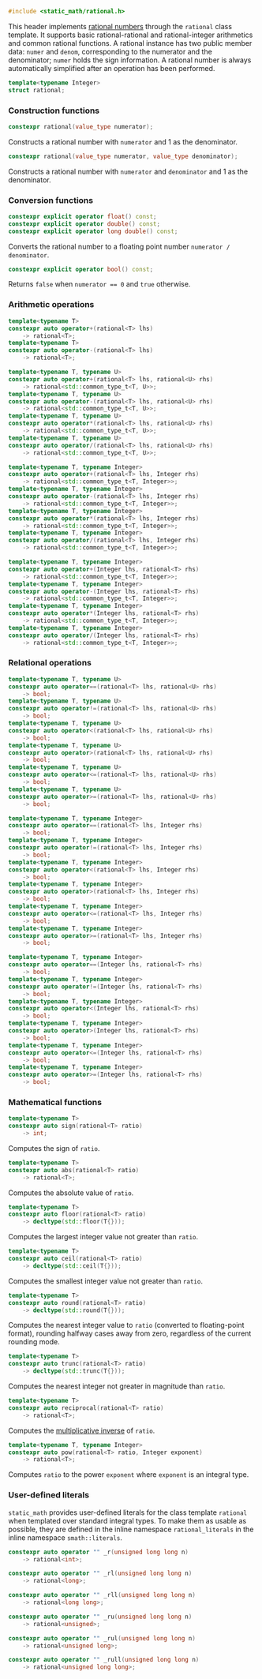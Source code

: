 ```cpp
#include <static_math/rational.h>
```

This header implements [rational numbers](https://en.wikipedia.org/wiki/Rational_number) through the `rational` class template. It supports basic rational-rational and rational-integer arithmetics and common rational functions. A rational instance has two public member data: `numer` and `denom`, corresponding to the numerator and the denominator; `numer` holds the sign information. A rational number is always automatically simplified after an operation has been performed.

```cpp
template<typename Integer>
struct rational;
```

### Construction functions

```cpp
constexpr rational(value_type numerator);
```

Constructs a rational number with `numerator` and 1 as the denominator.

```cpp
constexpr rational(value_type numerator, value_type denominator);
```

Constructs a rational number with `numerator` and `denominator` and 1 as the denominator.

### Conversion functions

```cpp
constexpr explicit operator float() const;
constexpr explicit operator double() const;
constexpr explicit operator long double() const;
```

Converts the rational number to a floating point number `numerator / denominator`.

```cpp
constexpr explicit operator bool() const;
```

Returns `false` when `numerator == 0` and `true` otherwise.

### Arithmetic operations

```cpp
template<typename T>
constexpr auto operator+(rational<T> lhs)
    -> rational<T>;
template<typename T>
constexpr auto operator-(rational<T> lhs)
    -> rational<T>;

template<typename T, typename U>
constexpr auto operator+(rational<T> lhs, rational<U> rhs)
    -> rational<std::common_type_t<T, U>>;
template<typename T, typename U>
constexpr auto operator-(rational<T> lhs, rational<U> rhs)
    -> rational<std::common_type_t<T, U>>;
template<typename T, typename U>
constexpr auto operator*(rational<T> lhs, rational<U> rhs)
    -> rational<std::common_type_t<T, U>>;
template<typename T, typename U>
constexpr auto operator/(rational<T> lhs, rational<U> rhs)
    -> rational<std::common_type_t<T, U>>;

template<typename T, typename Integer>
constexpr auto operator+(rational<T> lhs, Integer rhs)
    -> rational<std::common_type_t<T, Integer>>;
template<typename T, typename Integer>
constexpr auto operator-(rational<T> lhs, Integer rhs)
    -> rational<std::common_type_t<T, Integer>>;
template<typename T, typename Integer>
constexpr auto operator*(rational<T> lhs, Integer rhs)
    -> rational<std::common_type_t<T, Integer>>;
template<typename T, typename Integer>
constexpr auto operator/(rational<T> lhs, Integer rhs)
    -> rational<std::common_type_t<T, Integer>>;

template<typename T, typename Integer>
constexpr auto operator+(Integer lhs, rational<T> rhs)
    -> rational<std::common_type_t<T, Integer>>;
template<typename T, typename Integer>
constexpr auto operator-(Integer lhs, rational<T> rhs)
    -> rational<std::common_type_t<T, Integer>>;
template<typename T, typename Integer>
constexpr auto operator*(Integer lhs, rational<T> rhs)
    -> rational<std::common_type_t<T, Integer>>;
template<typename T, typename Integer>
constexpr auto operator/(Integer lhs, rational<T> rhs)
    -> rational<std::common_type_t<T, Integer>>;
```

### Relational operations

```cpp
template<typename T, typename U>
constexpr auto operator==(rational<T> lhs, rational<U> rhs)
    -> bool;
template<typename T, typename U>
constexpr auto operator!=(rational<T> lhs, rational<U> rhs)
    -> bool;
template<typename T, typename U>
constexpr auto operator<(rational<T> lhs, rational<U> rhs)
    -> bool;
template<typename T, typename U>
constexpr auto operator>(rational<T> lhs, rational<U> rhs)
    -> bool;
template<typename T, typename U>
constexpr auto operator<=(rational<T> lhs, rational<U> rhs)
    -> bool;
template<typename T, typename U>
constexpr auto operator>=(rational<T> lhs, rational<U> rhs)
    -> bool;

template<typename T, typename Integer>
constexpr auto operator==(rational<T> lhs, Integer rhs)
    -> bool;
template<typename T, typename Integer>
constexpr auto operator!=(rational<T> lhs, Integer rhs)
    -> bool;
template<typename T, typename Integer>
constexpr auto operator<(rational<T> lhs, Integer rhs)
    -> bool;
template<typename T, typename Integer>
constexpr auto operator>(rational<T> lhs, Integer rhs)
    -> bool;
template<typename T, typename Integer>
constexpr auto operator<=(rational<T> lhs, Integer rhs)
    -> bool;
template<typename T, typename Integer>
constexpr auto operator>=(rational<T> lhs, Integer rhs)
    -> bool;

template<typename T, typename Integer>
constexpr auto operator==(Integer lhs, rational<T> rhs)
    -> bool;
template<typename T, typename Integer>
constexpr auto operator!=(Integer lhs, rational<T> rhs)
    -> bool;
template<typename T, typename Integer>
constexpr auto operator<(Integer lhs, rational<T> rhs)
    -> bool;
template<typename T, typename Integer>
constexpr auto operator>(Integer lhs, rational<T> rhs)
    -> bool;
template<typename T, typename Integer>
constexpr auto operator<=(Integer lhs, rational<T> rhs)
    -> bool;
template<typename T, typename Integer>
constexpr auto operator>=(Integer lhs, rational<T> rhs)
    -> bool;
```

### Mathematical functions

```cpp
template<typename T>
constexpr auto sign(rational<T> ratio)
    -> int;
```

Computes the sign of `ratio`.

```cpp
template<typename T>
constexpr auto abs(rational<T> ratio)
    -> rational<T>;
```

Computes the absolute value of `ratio`.

```cpp
template<typename T>
constexpr auto floor(rational<T> ratio)
    -> decltype(std::floor(T{}));
```

Computes the largest integer value not greater than `ratio`.

```cpp
template<typename T>
constexpr auto ceil(rational<T> ratio)
    -> decltype(std::ceil(T{}));
```

Computes the smallest integer value not greater than `ratio`.

```cpp
template<typename T>
constexpr auto round(rational<T> ratio)
    -> decltype(std::round(T{}));
```

Computes the nearest integer value to `ratio` (converted to floating-point format), rounding halfway cases away from zero, regardless of the current rounding mode.

```cpp
template<typename T>
constexpr auto trunc(rational<T> ratio)
    -> decltype(std::trunc(T{}));
```

Computes the nearest integer not greater in magnitude than `ratio`.

```cpp
template<typename T>
constexpr auto reciprocal(rational<T> ratio)
    -> rational<T>;
```

Computes the [multiplicative inverse](https://en.wikipedia.org/wiki/Multiplicative_inverse) of `ratio`.

```cpp
template<typename T, typename Integer>
constexpr auto pow(rational<T> ratio, Integer exponent)
    -> rational<T>;
```

Computes `ratio` to the power `exponent` where `exponent` is an integral type.

### User-defined literals

`static_math` provides user-defined literals for the class template `rational` when templated over standard integral types. To make them as usable as possible, they are defined in the inline namespace `rational_literals` in the inline namespace `smath::literals`.

```cpp
constexpr auto operator "" _r(unsigned long long n)
    -> rational<int>;

constexpr auto operator "" _rl(unsigned long long n)
    -> rational<long>;

constexpr auto operator "" _rll(unsigned long long n)
    -> rational<long long>;

constexpr auto operator "" _ru(unsigned long long n)
    -> rational<unsigned>;

constexpr auto operator "" _rul(unsigned long long n)
    -> rational<unsigned long>;

constexpr auto operator "" _rull(unsigned long long n)
    -> rational<unsigned long long>;
```